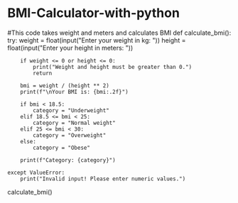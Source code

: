 # BMI-Calculator-with-python
#This code takes weight and meters and calculates BMI
def calculate_bmi():
    try:
        weight = float(input("Enter your weight in kg: "))
        height = float(input("Enter your height in meters: "))
        
        if weight <= 0 or height <= 0:
            print("Weight and height must be greater than 0.")
            return
        
        bmi = weight / (height ** 2)
        print(f"\nYour BMI is: {bmi:.2f}")
        
        if bmi < 18.5:
            category = "Underweight"
        elif 18.5 <= bmi < 25:
            category = "Normal weight"
        elif 25 <= bmi < 30:
            category = "Overweight"
        else:
            category = "Obese"
        
        print(f"Category: {category}")
    
    except ValueError:
        print("Invalid input! Please enter numeric values.")

calculate_bmi()

